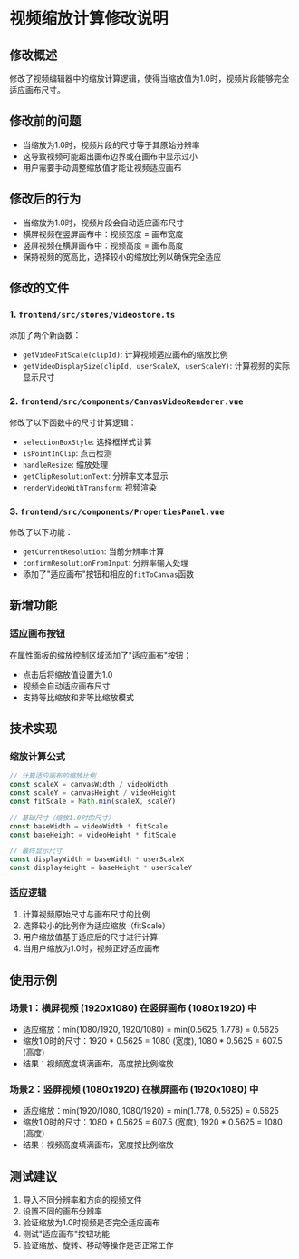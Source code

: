 # 视频缩放计算修改说明

## 修改概述

修改了视频编辑器中的缩放计算逻辑，使得当缩放值为1.0时，视频片段能够完全适应画布尺寸。

## 修改前的问题

- 当缩放为1.0时，视频片段的尺寸等于其原始分辨率
- 这导致视频可能超出画布边界或在画布中显示过小
- 用户需要手动调整缩放值才能让视频适应画布

## 修改后的行为

- 当缩放为1.0时，视频片段会自动适应画布尺寸
- 横屏视频在竖屏画布中：视频宽度 = 画布宽度
- 竖屏视频在横屏画布中：视频高度 = 画布高度
- 保持视频的宽高比，选择较小的缩放比例以确保完全适应

## 修改的文件

### 1. `frontend/src/stores/videostore.ts`

添加了两个新函数：

- `getVideoFitScale(clipId)`: 计算视频适应画布的缩放比例
- `getVideoDisplaySize(clipId, userScaleX, userScaleY)`: 计算视频的实际显示尺寸

### 2. `frontend/src/components/CanvasVideoRenderer.vue`

修改了以下函数中的尺寸计算逻辑：
- `selectionBoxStyle`: 选择框样式计算
- `isPointInClip`: 点击检测
- `handleResize`: 缩放处理
- `getClipResolutionText`: 分辨率文本显示
- `renderVideoWithTransform`: 视频渲染

### 3. `frontend/src/components/PropertiesPanel.vue`

修改了以下功能：
- `getCurrentResolution`: 当前分辨率计算
- `confirmResolutionFromInput`: 分辨率输入处理
- 添加了"适应画布"按钮和相应的`fitToCanvas`函数

## 新增功能

### 适应画布按钮

在属性面板的缩放控制区域添加了"适应画布"按钮：
- 点击后将缩放值设置为1.0
- 视频会自动适应画布尺寸
- 支持等比缩放和非等比缩放模式

## 技术实现

### 缩放计算公式

```javascript
// 计算适应画布的缩放比例
const scaleX = canvasWidth / videoWidth
const scaleY = canvasHeight / videoHeight
const fitScale = Math.min(scaleX, scaleY)

// 基础尺寸（缩放1.0时的尺寸）
const baseWidth = videoWidth * fitScale
const baseHeight = videoHeight * fitScale

// 最终显示尺寸
const displayWidth = baseWidth * userScaleX
const displayHeight = baseHeight * userScaleY
```

### 适应逻辑

1. 计算视频原始尺寸与画布尺寸的比例
2. 选择较小的比例作为适应缩放（fitScale）
3. 用户缩放值基于适应后的尺寸进行计算
4. 当用户缩放为1.0时，视频正好适应画布

## 使用示例

### 场景1：横屏视频 (1920x1080) 在竖屏画布 (1080x1920) 中

- 适应缩放：min(1080/1920, 1920/1080) = min(0.5625, 1.778) = 0.5625
- 缩放1.0时的尺寸：1920 * 0.5625 = 1080 (宽度), 1080 * 0.5625 = 607.5 (高度)
- 结果：视频宽度填满画布，高度按比例缩放

### 场景2：竖屏视频 (1080x1920) 在横屏画布 (1920x1080) 中

- 适应缩放：min(1920/1080, 1080/1920) = min(1.778, 0.5625) = 0.5625
- 缩放1.0时的尺寸：1080 * 0.5625 = 607.5 (宽度), 1920 * 0.5625 = 1080 (高度)
- 结果：视频高度填满画布，宽度按比例缩放

## 测试建议

1. 导入不同分辨率和方向的视频文件
2. 设置不同的画布分辨率
3. 验证缩放为1.0时视频是否完全适应画布
4. 测试"适应画布"按钮功能
5. 验证缩放、旋转、移动等操作是否正常工作
